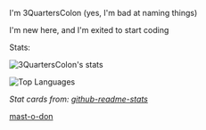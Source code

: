 I'm 3QuartersColon (yes, I'm bad at naming things)

I'm new here, and I'm exited to start coding

Stats:

![3QuartersColon's stats](https://github-readme-stats.vercel.app/api?username=3quarterscolon&show_icons=true&theme=calm)

![Top Languages](https://github-readme-stats.vercel.app/api/top-langs/?username=3quarterscolon&layout=compact&theme=calm)

*Stat cards from: [github-readme-stats](https://github-readme-stats.vercel.app/)*

<a rel="me" href="https://universeodon.com/@ruleofthree">mast-o-don</a>

<!---
3quarterscolon/3quarterscolon is a ✨ special(tm) ✨ repository because its `README.md` (this file) appears on your GitHub profile.
You can click the Preview link to take a look at your changes.
--->
